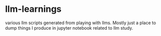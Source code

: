 # llm-learnings
various llm scripts generated from playing with llms. Mostly just a place to dump things I produce in jupyter notebook related to llm study. 
